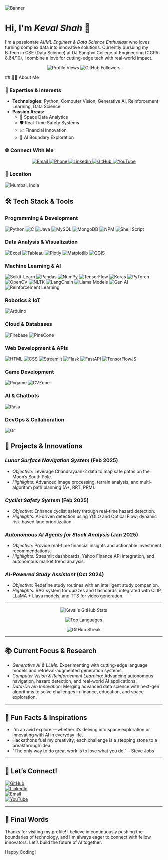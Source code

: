 <!-- Banner Image -->
![Banner](https://source.unsplash.com/1600x400/?technology,ai)

# Hi, I'm *Keval Shah* 🚀

I'm a passionate *AI/ML Engineer & Data Science Enthusiast* who loves turning complex data into innovative solutions. Currently pursuing my B.Tech in CSE (Data Science) at DJ Sanghvi College of Engineering (CGPA: 8.64/10), I combine a love for cutting-edge tech with real-world impact.

<p align="center">
  <!-- Profile Views Badge -->
  <img src="https://komarev.com/ghpvc/?username=Kevalshah91&color=blue" alt="Profile Views" />
  <!-- GitHub Followers Badge -->
  <img src="https://img.shields.io/github/followers/Kevalshah91?label=Followers&style=social" alt="GitHub Followers" />
</p>
## 👨‍💻 About Me

### 🌟 Expertise & Interests
- **Technologies:** Python, Computer Vision, Generative AI, Reinforcement Learning, Data Science
- **Passion Areas:** 
  - 🚀 Space Data Analytics
  - 🛡️ Real-Time Safety Systems
  - 💹 Financial Innovation
  - 🤖 AI Boundary Exploration

### 🌐 Connect With Me

<div align="center">
  <a href="mailto:kevalshah091@gmail.com">
    <img src="https://img.shields.io/badge/Email-D14836?style=for-the-badge&logo=gmail&logoColor=white" alt="Email"/>
  </a>
  
  <a href="tel:+918286556644">
    <img src="https://img.shields.io/badge/Phone-25D366?style=for-the-badge&logo=phone&logoColor=white" alt="Phone"/>
  </a>
  
  <a href="https://linkedin.com/in/keval-shah-b30274262">
    <img src="https://img.shields.io/badge/LinkedIn-0077B5?style=for-the-badge&logo=linkedin&logoColor=white" alt="LinkedIn"/>
  </a>
  
  <a href="https://github.com/Kevalshah91">
    <img src="https://img.shields.io/badge/GitHub-181717?style=for-the-badge&logo=github&logoColor=white" alt="GitHub"/>
  </a>
  
  <a href="https://youtu.be/lhUxSyBY8kc?si=N-E0HhXR73IH3442">
    <img src="https://img.shields.io/badge/YouTube-FF0000?style=for-the-badge&logo=youtube&logoColor=white" alt="YouTube"/>
  </a>
</div>

### 📍 Location
![Mumbai, India](https://img.shields.io/badge/Mumbai-India-00A86B?style=for-the-badge&logo=googlemaps&logoColor=white)



## 🛠 Tech Stack & Tools

### Programming & Development
![Python](https://img.shields.io/badge/Python-3776AB?style=flat-square&logo=python)
![C](https://img.shields.io/badge/C-00599C?style=flat-square&logo=c)
![Java](https://img.shields.io/badge/Java-007396?style=flat-square&logo=java)
![MySQL](https://img.shields.io/badge/MySQL-4479A1?style=flat-square&logo=mysql)
![MongoDB](https://img.shields.io/badge/MongoDB-47A248?style=flat-square&logo=mongodb)
![NPM](https://img.shields.io/badge/NPM-CB3837?style=flat-square&logo=npm)
![Shell Script](https://img.shields.io/badge/Shell_Script-4EAA25?style=flat-square&logo=gnu-bash)

### Data Analysis & Visualization
![Excel](https://img.shields.io/badge/Excel-217346?style=flat-square&logo=microsoft-excel&logoColor=white)
![Tableau](https://img.shields.io/badge/Tableau-E97627?style=flat-square&logo=tableau&logoColor=white)
![Plotly](https://img.shields.io/badge/Plotly-000000?style=flat-square&logo=plotly)
![Matplotlib](https://img.shields.io/badge/Matplotlib-11557C?style=flat-square&logo=matplotlib)
![QGIS](https://img.shields.io/badge/QGIS-238E23?style=flat-square&logo=QGIS)

### Machine Learning & AI
![Scikit-Learn](https://img.shields.io/badge/Scikit_Learn-F7931E?style=flat-square&logo=scikit-learn)
![Pandas](https://img.shields.io/badge/Pandas-150458?style=flat-square&logo=pandas)
![NumPy](https://img.shields.io/badge/NumPy-013243?style=flat-square&logo=numpy)
![TensorFlow](https://img.shields.io/badge/TensorFlow-FF6F00?style=flat-square&logo=tensorflow)
![Keras](https://img.shields.io/badge/Keras-D00000?style=flat-square&logo=keras)
![PyTorch](https://img.shields.io/badge/PyTorch-EE4C2C?style=flat-square&logo=pytorch)
![OpenCV](https://img.shields.io/badge/OpenCV-5C3EE8?style=flat-square&logo=opencv)
![NLTK](https://img.shields.io/badge/NLTK-4EAA25?style=flat-square)
![LangChain](https://img.shields.io/badge/LangChain-0052CC?style=flat-square)
![Llama Models](https://img.shields.io/badge/Llama_Models-7D4698?style=flat-square)
![Gen AI](https://img.shields.io/badge/Generative_AI-007ACC?style=flat-square)
![Reinforcement Learning](https://img.shields.io/badge/Reinforcement_Learning-FF4500?style=flat-square)

### Robotics & IoT
![Arduino](https://img.shields.io/badge/Arduino-00979D?style=flat-square&logo=arduino)

### Cloud & Databases
![Firebase](https://img.shields.io/badge/Firebase-FFCA28?style=flat-square&logo=firebase)
![PineCone](https://img.shields.io/badge/PineCone-008080?style=flat-square)

### Web Development & APIs
![HTML](https://img.shields.io/badge/HTML-E34F26?style=flat-square&logo=html5)
![CSS](https://img.shields.io/badge/CSS-1572B6?style=flat-square&logo=css3)
![Streamlit](https://img.shields.io/badge/Streamlit-FF4B4B?style=flat-square&logo=streamlit)
![Flask](https://img.shields.io/badge/Flask-000000?style=flat-square&logo=flask)
![FastAPI](https://img.shields.io/badge/FastAPI-009688?style=flat-square&logo=fastapi)
![TensorFlowJS](https://img.shields.io/badge/TensorFlowJS-FF6F00?style=flat-square&logo=tensorflow)

### Game Development
![Pygame](https://img.shields.io/badge/Pygame-3776AB?style=flat-square)
![CVZone](https://img.shields.io/badge/CVZone-5C3EE8?style=flat-square)

### AI & Chatbots
![Rasa](https://img.shields.io/badge/Rasa-5C3EE8?style=flat-square)

### DevOps & Collaboration
![Git](https://img.shields.io/badge/Git-F05032?style=flat-square&logo=git)


## 🚀 Projects & Innovations

### *Lunar Surface Navigation System* (Feb 2025)
- *Objective:* Leverage Chandrayaan-2 data to map safe paths on the Moon’s South Pole.
- *Highlights:* Advanced image processing, terrain analysis, and multi-algorithm path planning (A*, RRT, PRM).

### *Cyclist Safety System* (Feb 2025)
- *Objective:* Enhance cyclist safety through real-time hazard detection.
- *Highlights:* AI-driven detection using YOLO and Optical Flow; dynamic risk-based lane prioritization.

### *Autonomous AI Agents for Stock Analysis* (Jan 2025)
- *Objective:* Provide real-time financial insights and actionable investment recommendations.
- *Highlights:* Streamlit dashboards, Yahoo Finance API integration, and autonomous market trend analysis.

### *AI-Powered Study Assistant* (Oct 2024)
- *Objective:* Redefine study routines with an intelligent study companion.
- *Highlights:* RAG system for quizzes and flashcards, integrated with CLIP, LLaMA + Llava models, and TTS for video generation.

---

<p align="center">
  <!-- GitHub Stats Cards -->
  <img src="https://github-readme-stats.vercel.app/api?username=Kevalshah91&show_icons=true&theme=radical" alt="Keval's GitHub Stats" />
</p>

<p align="center">
  <img src="https://github-readme-stats.vercel.app/api/top-langs/?username=Kevalshah91&layout=compact&theme=radical" alt="Top Languages" />
</p>

<p align="center">
  <img src="https://github-readme-streak-stats.herokuapp.com/?user=Kevalshah91&theme=radical" alt="GitHub Streak" />
</p>


---

## 📚 Current Focus & Research

- *Generative AI & LLMs:* Experimenting with cutting-edge language models and retrieval-augmented generation systems.
- *Computer Vision & Reinforcement Learning:* Advancing autonomous navigation, hazard detection, and real-world AI applications.
- *Data-Driven Innovation:* Merging advanced data science with next-gen algorithms to solve challenges in finance, education, and space exploration.

---

## 🎯 Fun Facts & Inspirations

- I'm an avid explorer—whether it’s delving into space exploration or innovating with AI in everyday life.
- Hackathons fuel my creativity; each challenge is a stepping stone to a breakthrough idea.
- "The only way to do great work is to love what you do." – Steve Jobs

---

## 🤝 Let’s Connect!

[![GitHub](https://img.shields.io/badge/GitHub-Kevalshah91-181717?style=for-the-badge&logo=github)](https://github.com/Kevalshah91)  
[![LinkedIn](https://img.shields.io/badge/LinkedIn-Keval--Shah-blue?style=for-the-badge&logo=linkedin)](https://linkedin.com/in/keval-shah-b30274262)  
[![Email](https://img.shields.io/badge/Email-kevalshah091@gmail.com-orange?style=for-the-badge&logo=gmail)](mailto:kevalshah091@gmail.com)  
[![YouTube](https://img.shields.io/badge/YouTube-Subscribe-red?style=for-the-badge&logo=youtube)](https://youtu.be/lhUxSyBY8kc?si=N-E0HhXR73IH3442)

---

## 🌟 Final Words

Thanks for visiting my profile! I believe in continuously pushing the boundaries of technology, and I'm always eager to connect with fellow innovators. Let’s build the future of AI together.

Happy Coding!

